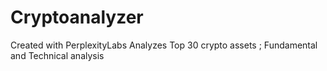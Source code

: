# Cryptoanalyzer
Created with PerplexityLabs
Analyzes Top 30 crypto assets ; Fundamental and Technical analysis
